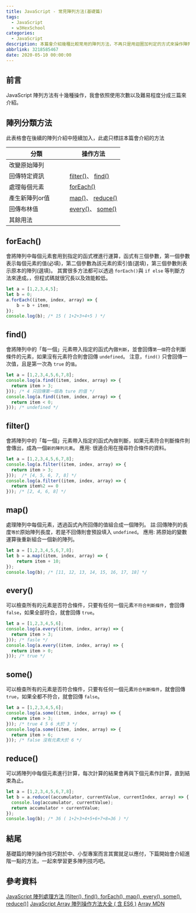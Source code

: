```yaml
---
title: JavaScript - 常見陣列方法(基礎篇)
tags:
  - JavaScript
  - w3HexSchool
categories:
  - JavaScript
description: 本篇會介紹幾種比較常用的陣列方法，不再只是用迴圈加判定的方式來操作陣列，可以大幅的減少程式碼以及整體效能。
abbrlink: 3218585467
date: 2020-05-10 00:00:00
---
```

## 前言
JavaScript 陣列方法有十幾種操作，我會依照使用次數以及難易程度分成三篇來介紹。
## 陣列分類方法
此表格會在後續的陣列介紹中陸續加入，此處只標註本篇會介紹的方法
<table>
  <thead>
    <tr>
        <th style="width:150px">分類</th>
        <th>操作方法</th>
    </tr>
  </div>
  <tbody>
    <tr>
        <td>改變原始陣列</td>
        <td></td>
    </tr>
    <tr>
        <td>回傳特定資訊</td>
        <td>
          <a href="#filter">filter()</a>、
          <a href="#find">find()</a>
        </td>
    </tr>
    <tr>
        <td>處理每個元素</td>
        <td>
          <a href="#forEach">forEach()</a>
        </td>
    </tr>
    <tr>
        <td>產生新陣列or值</td>
        <td>
          <a href="#map">map()</a>、
          <a href="#reduce">reduce()</a>
        </td>
    </tr>
    <tr>
        <td>回傳布林值</td>
        <td>
          <a href="#every">every()</a>、
          <a href="#some">some()</a>
        </td>
    </tr>
    <tr>
        <td>其餘用法</td>
        <td></td>
    </tr>
  </div>
</table>

## forEach()
會將陣列中每個元素套用到指定的函式裡進行運算，函式有三個參數，第一個參數表示每個元素的值(必填)，第二個參數為該元素的索引值(選填)，第三個參數則表示原本的陣列(選填)。
其實很多方法都可以透過 `forEach()`與 `if else` 等判斷方法來達成。，但程式碼就很冗長以及效能較低。
``` JavaScript
let a = [1,2,3,4,5];
let b = 0;
a.forEach((item, index, array) => {
    b = b + item;
});
console.log(b); /* 15 ( 1+2+3+4+5 ) */
```
## find()
會將陣列中的「每一個」元素帶入指定的函式內做`判斷`，並會回傳`第一個`符合判斷條件的元素，如果沒有元素符合則會回傳 `undefined`。
注意，`find()` 只會回傳一次值，且是第一次為 `true` 的`值`。
``` JavaScript
let a = [1,2,3,4,5,6,7,8];
console.log(a.find((item, index, array) => {
  return item > 3;
})); /* 4 只回傳第一個為 ture 的值 */
console.log(a.find((item, index, array) => {
  return item < 0;
})); /* undefined */
```
## filter()
會將陣列中的「每一個」元素帶入指定的函式內做判斷，如果元素符合判斷條件則會傳出，成為一個`新的陣列元素`。
應用: 很適合用在搜尋符合條件的資料。
``` JavaScript
let a = [1,2,3,4,5,6,7,8];
console.log(a.filter((item, index, array) => {
  return item > 3;
}));  /* [4, 5, 6, 7, 8] */
console.log(a.filter((item, index, array) => {
  return item%2 == 0
})); /* [2, 4, 6, 8] */
```
## map()
處理陣列中每個元素，透過函式內所回傳的值組合成一個陣列。
註:回傳陣列的長度`等於`原始陣列長度，若是不回傳則會預設填入 `undefined`。
應用: 將原始的變數運算後重新組合一個新的陣列。
``` JavaScript
let a = [1,2,3,4,5,6,7,8];
let b = a.map((item, index, array) => {
    return item + 10;
});
console.log(b); /* [11, 12, 13, 14, 15, 16, 17, 18] */
```
## every()
可以檢查所有的元素是否符合條件，只要有任何一個元素`不符合判斷條件`，會回傳 `false`，如果全部符合，就會回傳 `true`。
``` JavaScript
let a = [1,2,3,4,5,6];
console.log(a.every((item, index, array) => {
  return item > 3;
})); /* fasle */
console.log(a.every((item, index, array) => {
  return item > 0;
})); /* true */
```
## some()
可以檢查所有的元素是否符合條件，只要有任何一個元素`符合判斷條件`，就會回傳 `true`，如果全都不符合，就會回傳 `false`。
``` JavaScript
let a = [1,2,3,4,5,6];
console.log(a.some((item, index, array) => {
  return item > 3;
})); /* true 4 5 6 大於 3 */
console.log(a.some((item, index, array) => {
  return item > 6;
})); /* false 沒有元素大於 6 */
```
## reduce()
可以將陣列中每個元素進行計算，每次計算的結果會再與下個元素作計算，直到結束為止。
``` JavaScript
let a = [1,2,3,4,5,6,7,8];
let b = a.reduce((accumulator, currentValue, currentIndex, array) => {
  console.log(accumulator, currentValue);
  return accumulator + currentValue;
});
console.log(b); /* 36 ( 1+2+3+4+5+6+7+8=36 ) */
```
## 結尾
基礎篇的陣列操作技巧對於中、小型專案而言其實就足以應付，下篇開始會介紹進階一點的方法，一起來學習更多陣列技巧吧。
## 參考資料
[JavaScript 陣列處理方法 [filter(), find(), forEach(), map(), every(), some(), reduce()]](https://wcc723.github.io/javascript/2017/06/29/es6-native-array/#Array-prototype-every)
[JavaScript Array 陣列操作方法大全 ( 含 ES6 )](https://www.oxxostudio.tw/articles/201908/js-array.html#array_reduce)
[Array MDN](https://developer.mozilla.org/zh-TW/docs/Web/JavaScript/Reference/Global_Objects/Array)